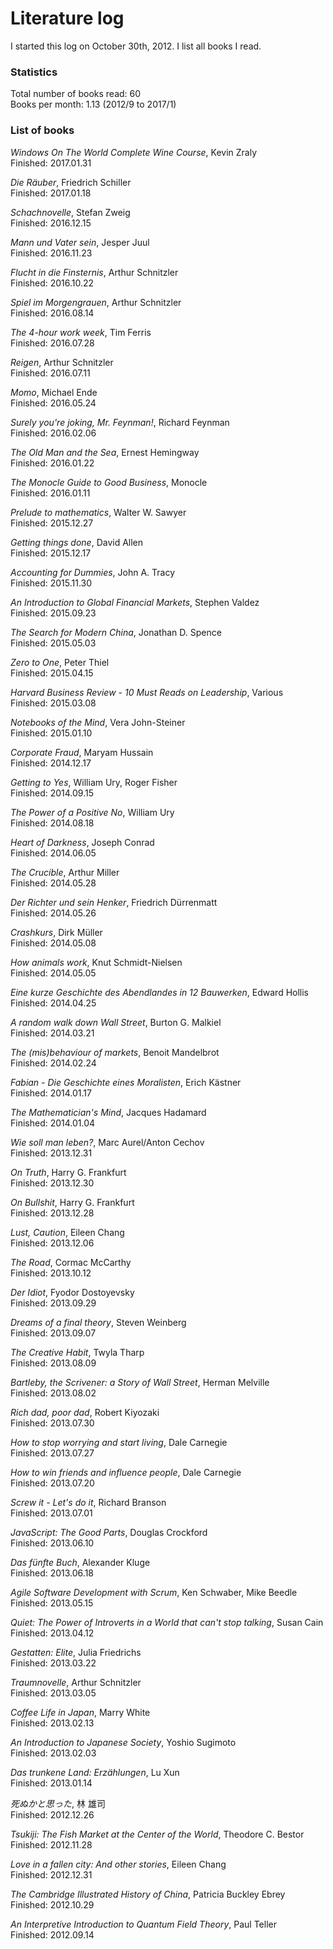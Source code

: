 # Literature log

I started this log on October 30th, 2012. I list all books I read.

### Statistics
Total number of books read: 60  
Books per month: 1.13 (2012/9 to 2017/1)

### List of books
*Windows On The World Complete Wine Course*, Kevin Zraly  
Finished: 2017.01.31

*Die Räuber*, Friedrich Schiller  
Finished: 2017.01.18

*Schachnovelle*, Stefan Zweig  
Finished: 2016.12.15

*Mann und Vater sein*, Jesper Juul  
Finished: 2016.11.23

*Flucht in die Finsternis*, Arthur Schnitzler  
Finished: 2016.10.22

*Spiel im Morgengrauen*, Arthur Schnitzler  
Finished: 2016.08.14

*The 4-hour work week*, Tim Ferris  
Finished: 2016.07.28

*Reigen*, Arthur Schnitzler  
Finished: 2016.07.11

*Momo*, Michael Ende  
Finished: 2016.05.24

*Surely you're joking, Mr. Feynman!*, Richard Feynman  
Finished: 2016.02.06

*The Old Man and the Sea*, Ernest Hemingway  
Finished: 2016.01.22

*The Monocle Guide to Good Business*, Monocle  
Finished: 2016.01.11

*Prelude to mathematics*, Walter W. Sawyer  
Finished: 2015.12.27

*Getting things done*, David Allen  
Finished: 2015.12.17

*Accounting for Dummies*, John A. Tracy  
Finished: 2015.11.30

*An Introduction to Global Financial Markets*, Stephen Valdez  
Finished: 2015.09.23

*The Search for Modern China*, Jonathan D. Spence  
Finished: 2015.05.03

*Zero to One*, Peter Thiel  
Finished: 2015.04.15

*Harvard Business Review - 10 Must Reads on Leadership*, Various  
Finished: 2015.03.08

*Notebooks of the Mind*, Vera John-Steiner  
Finished: 2015.01.10

*Corporate Fraud*, Maryam Hussain  
Finished: 2014.12.17

*Getting to Yes*, William Ury, Roger Fisher  
Finished: 2014.09.15

*The Power of a Positive No*, William Ury  
Finished: 2014.08.18

*Heart of Darkness*, Joseph Conrad  
Finished: 2014.06.05

*The Crucible*, Arthur Miller  
Finished: 2014.05.28

*Der Richter und sein Henker*, Friedrich Dürrenmatt  
Finished: 2014.05.26

*Crashkurs*, Dirk Müller  
Finished: 2014.05.08

*How animals work*, Knut Schmidt-Nielsen  
Finished: 2014.05.05

*Eine kurze Geschichte des Abendlandes in 12 Bauwerken*, Edward Hollis  
Finished: 2014.04.25

*A random walk down Wall Street*, Burton G. Malkiel  
Finished: 2014.03.21

*The (mis)behaviour of markets*, Benoit Mandelbrot  
Finished: 2014.02.24

*Fabian - Die Geschichte eines Moralisten*, Erich K&auml;stner  
Finished: 2014.01.17

*The Mathematician's Mind*, Jacques Hadamard  
Finished: 2014.01.04

*Wie soll man leben?*, Marc Aurel/Anton Cechov  
Finished: 2013.12.31

*On Truth*, Harry G. Frankfurt  
Finished: 2013.12.30

*On Bullshit*, Harry G. Frankfurt  
Finished: 2013.12.28

*Lust, Caution*, Eileen Chang  
Finished: 2013.12.06

*The Road*, Cormac McCarthy  
Finished: 2013.10.12

*Der Idiot*, Fyodor Dostoyevsky  
Finished: 2013.09.29

*Dreams of a final theory*, Steven Weinberg  
Finished: 2013.09.07

*The Creative Habit*, Twyla Tharp  
Finished: 2013.08.09

*Bartleby, the Scrivener: a Story of Wall Street*, Herman Melville  
Finished: 2013.08.02

*Rich dad, poor dad*, Robert Kiyozaki  
Finished: 2013.07.30

*How to stop worrying and start living*, Dale Carnegie  
Finished: 2013.07.27

*How to win friends and influence people*, Dale Carnegie  
Finished: 2013.07.20

*Screw it - Let's do it*, Richard Branson  
Finished: 2013.07.01

*JavaScript: The Good Parts*, Douglas Crockford  
Finished: 2013.06.10

*Das f&uuml;nfte Buch*, Alexander Kluge  
Finished: 2013.06.18

*Agile Software Development with Scrum*, Ken Schwaber, Mike Beedle  
Finished: 2013.05.15

*Quiet: The Power of Introverts in a World that can't stop talking*, Susan Cain  
Finished: 2013.04.12

*Gestatten: Elite*, Julia Friedrichs  
Finished: 2013.03.22

*Traumnovelle*, Arthur Schnitzler  
Finished: 2013.03.05

*Coffee Life in Japan*, Marry White  
Finished: 2013.02.13

*An Introduction to Japanese Society*, Yoshio Sugimoto  
Finished: 2013.02.03

*Das trunkene Land: Erzählungen*, Lu Xun  
Finished: 2013.01.14

*死ぬかと思った*, 林 雄司  
Finished: 2012.12.26

*Tsukiji: The Fish Market at the Center of the World*, Theodore C. Bestor  
Finished: 2012.11.28

*Love in a fallen city: And other stories*, Eileen Chang  
Finished: 2012.12.31

*The Cambridge Illustrated History of China*, Patricia Buckley Ebrey  
Finished: 2012.10.29

*An Interpretive Introduction to Quantum Field Theory*, Paul Teller  
Finished: 2012.09.14

